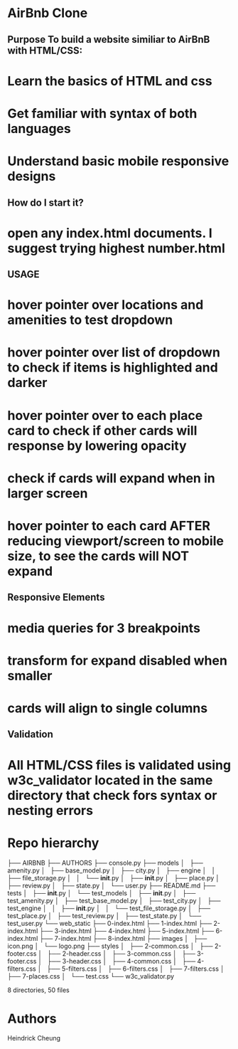 # AirBnb Clone

## Purpose To build a website similiar to AirBnB with HTML/CSS:
# Learn the basics of HTML and css
# Get familiar with syntax of both languages
# Understand basic mobile responsive designs

## How do I start it?
# open any index.html documents. I suggest trying highest number.html

## USAGE
# hover pointer over locations and amenities to test dropdown
# hover pointer over list of dropdown to check if items is highlighted and darker
# hover pointer over to each place card to check if other cards will response by lowering opacity
# check if cards will expand when in larger screen
# hover pointer to each card AFTER reducing viewport/screen to mobile size, to see the cards will NOT expand

## Responsive Elements
# media queries for 3 breakpoints
# transform for expand disabled when smaller
# cards will align to single columns

## Validation
# All HTML/CSS files is validated using w3c_validator located in the same directory that check fors syntax or nesting errors

# Repo hierarchy
├── AIRBNB
├── AUTHORS
├── console.py
├── models
│   ├── amenity.py
│   ├── base_model.py
│   ├── city.py
│   ├── engine
│   │   ├── file_storage.py
│   │   └── __init__.py
│   ├── __init__.py
│   ├── place.py
│   ├── review.py
│   ├── state.py
│   └── user.py
├── README.md
├── tests
│   ├── __init__.py
│   └── test_models
│       ├── __init__.py
│       ├── test_amenity.py
│       ├── test_base_model.py
│       ├── test_city.py
│       ├── test_engine
│       │   ├── __init__.py
│       │   └── test_file_storage.py
│       ├── test_place.py
│       ├── test_review.py
│       ├── test_state.py
│       └── test_user.py
└── web_static
    ├── 0-index.html
    ├── 1-index.html
    ├── 2-index.html
    ├── 3-index.html
    ├── 4-index.html
    ├── 5-index.html
    ├── 6-index.html
    ├── 7-index.html
    ├── 8-index.html
    ├── images
    │   ├── icon.png
    │   └── logo.png
    ├── styles
    │   ├── 2-common.css
    │   ├── 2-footer.css
    │   ├── 2-header.css
    │   ├── 3-common.css
    │   ├── 3-footer.css
    │   ├── 3-header.css
    │   ├── 4-common.css
    │   ├── 4-filters.css
    │   ├── 5-filters.css
    │   ├── 6-filters.css
    │   ├── 7-filters.css
    │   ├── 7-places.css
    │   └── test.css
    └── w3c_validator.py

8 directories, 50 files

# Authors
Heindrick Cheung
